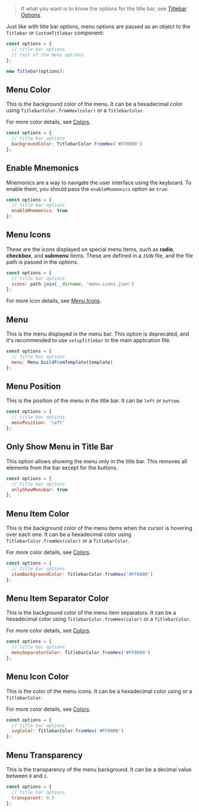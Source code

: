 > If what you want is to know the options for the title bar, see [Titlebar Options](./Titlebar-Options).

Just like with title bar options, menu options are passed as an object to the `Titlebar` or `CustomTitlebar` component:

```js
const options = {
  // title bar options
  // rest of the menu options
};

new Titlebar(options);
```

## Menu Color

This is the background color of the menu. It can be a hexadecimal color using `TitlebarColor.fromHex(color)` or a `TitlebarColor`.

For more color details, see [Colors](./Colors).

```js
const options = {
  // title bar options
  backgroundColor: TitlebarColor.fromHex('#FF0000')
};
```

## Enable Mnemonics

Mnemonics are a way to navigate the user interface using the keyboard. To enable them, you should pass the `enableMnemonics` option as `true`:

```js
const options = {
  // title bar options
  enableMnemonics: true
};
```

## Menu Icons

These are the icons displayed on special menu items, such as **radio**, **checkbox**, and **submenu** items. These are defined in a `JSON` file, and the file path is passed in the options.

```js
const options = {
  // title bar options
  icons: path.join(__dirname, 'menu-icons.json')
};
```

For more icon details, see [Menu Icons](./Menu-Icons).

## Menu

This is the menu displayed in the menu bar. This option is deprecated, and it's recommended to use `setupTitlebar` in the main application file.

```js
const options = {
  // title bar options
  menu: Menu.buildFromTemplate(template)
};
```

## Menu Position

This is the position of the menu in the title bar. It can be `left` or `bottom`.

```js
const options = {
  // title bar options
  menuPosition: 'left'
};
```

## Only Show Menu in Title Bar

This option allows showing the menu only in the title bar. This removes all elements from the bar except for the buttons.

```js
const options = {
  // title bar options
  onlyShowMenubar: true
};
```

## Menu Item Color

This is the background color of the menu items when the cursor is hovering over each one. It can be a hexadecimal color using `TitlebarColor.fromHex(color)` or a `TitlebarColor`.

For more color details, see  [Colors](./Colors).

```js
const options = {
  // title bar options
  itemBackgroundColor: TitlebarColor.fromHex('#FF0000')
};
```

## Menu Item Separator Color

This is the background color of the menu item separators. It can be a hexadecimal color using `TitlebarColor.fromHex(color)` or a `TitlebarColor`.

For more color details, see [Colors](./Colors).

```js
const options = {
  // title bar options
  menuSeparatorColor: TitlebarColor.fromHex('#FF0000')
};
```

## Menu Icon Color

This is the color of the menu icons. It can be a hexadecimal color using   or a `TitlebarColor`.

For more color details, see [Colors](./Colors).

```js
const options = {
  // title bar options
  svgColor: TitlebarColor.fromHex('#FF0000')
};
```

## Menu Transparency

This is the transparency of the menu background. It can be a decimal value between `0` and `1`.

```js
const options = {
  // title bar options
  transparent: 0.5
};
```